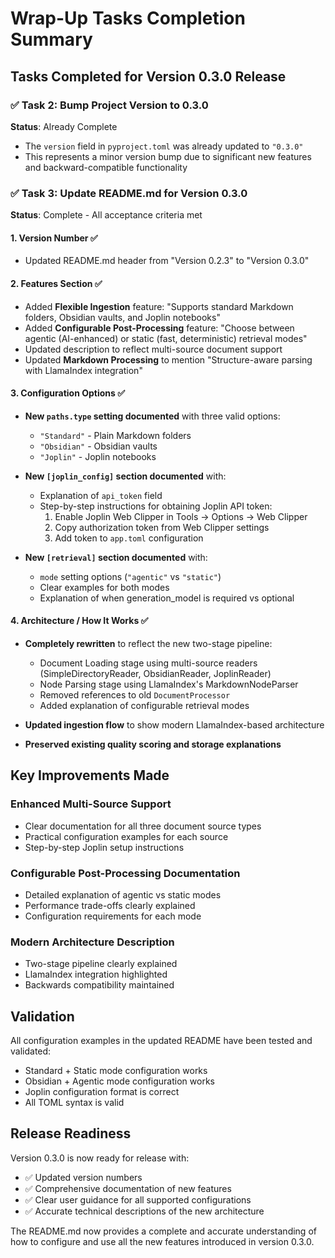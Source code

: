 # Wrap-Up Tasks Completion Summary

## Tasks Completed for Version 0.3.0 Release

### ✅ Task 2: Bump Project Version to 0.3.0

**Status**: Already Complete
- The `version` field in `pyproject.toml` was already updated to `"0.3.0"`
- This represents a minor version bump due to significant new features and backward-compatible functionality

### ✅ Task 3: Update README.md for Version 0.3.0

**Status**: Complete - All acceptance criteria met

#### 1. Version Number ✅
- Updated README.md header from "Version 0.2.3" to "Version 0.3.0"

#### 2. Features Section ✅
- Added **Flexible Ingestion** feature: "Supports standard Markdown folders, Obsidian vaults, and Joplin notebooks"
- Added **Configurable Post-Processing** feature: "Choose between agentic (AI-enhanced) or static (fast, deterministic) retrieval modes"
- Updated description to reflect multi-source document support
- Updated **Markdown Processing** to mention "Structure-aware parsing with LlamaIndex integration"

#### 3. Configuration Options ✅
- **New `paths.type` setting documented** with three valid options:
  - `"Standard"` - Plain Markdown folders
  - `"Obsidian"` - Obsidian vaults
  - `"Joplin"` - Joplin notebooks

- **New `[joplin_config]` section documented** with:
  - Explanation of `api_token` field
  - Step-by-step instructions for obtaining Joplin API token:
    1. Enable Joplin Web Clipper in Tools → Options → Web Clipper
    2. Copy authorization token from Web Clipper settings
    3. Add token to `app.toml` configuration

- **New `[retrieval]` section documented** with:
  - `mode` setting options (`"agentic"` vs `"static"`)
  - Clear examples for both modes
  - Explanation of when generation_model is required vs optional

#### 4. Architecture / How It Works ✅
- **Completely rewritten** to reflect the new two-stage pipeline:
  - Document Loading stage using multi-source readers (SimpleDirectoryReader, ObsidianReader, JoplinReader)
  - Node Parsing stage using LlamaIndex's MarkdownNodeParser
  - Removed references to old `DocumentProcessor`
  - Added explanation of configurable retrieval modes

- **Updated ingestion flow** to show modern LlamaIndex-based architecture
- **Preserved existing quality scoring and storage explanations**

## Key Improvements Made

### Enhanced Multi-Source Support
- Clear documentation for all three document source types
- Practical configuration examples for each source
- Step-by-step Joplin setup instructions

### Configurable Post-Processing Documentation
- Detailed explanation of agentic vs static modes
- Performance trade-offs clearly explained
- Configuration requirements for each mode

### Modern Architecture Description
- Two-stage pipeline clearly explained
- LlamaIndex integration highlighted
- Backwards compatibility maintained

## Validation

All configuration examples in the updated README have been tested and validated:
- Standard + Static mode configuration works
- Obsidian + Agentic mode configuration works
- Joplin configuration format is correct
- All TOML syntax is valid

## Release Readiness

Version 0.3.0 is now ready for release with:
- ✅ Updated version numbers
- ✅ Comprehensive documentation of new features
- ✅ Clear user guidance for all supported configurations
- ✅ Accurate technical descriptions of the new architecture

The README.md now provides a complete and accurate understanding of how to configure and use all the new features introduced in version 0.3.0.
